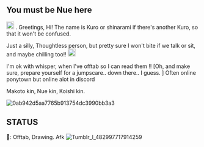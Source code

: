 ## You must be Nue here

<img width="20" height="20" alt="image" src="https://github.com/user-attachments/assets/32b605d8-95c1-427b-a9d0-071d016a278f" /> . Greetings, Hi! The name is Kuro or shinarami if there's another Kuro, so that it won't be confused.




  Just a silly,  Thoughtless person, but pretty sure I won't bite if we talk or sit, and maybe chilling too!! 
   <img width="20" height="20" alt="image" src="https://github.com/user-attachments/assets/d87844ed-7fb6-40d4-9480-61ac984b1417" /> 
  


I'm ok with whisper, when I've offtab so I can read them !! [Oh, and make sure, prepare yourself for a jumpscare.. down there.. I guess. ] Often online ponytown but online alot in discord 

Makoto kin, Nue kin, Koishi kin.

![0ab942d5aa7765b913754dc3990bb3a3](https://github.com/user-attachments/assets/ebd80f95-b894-4c38-a84b-4359a759ac69)


## STATUS ##





🌙: Offtab, Drawing. Afk
![Tumblr_l_482997717914259](https://github.com/user-attachments/assets/84b1cdfb-3b79-4295-a8ea-2f3000ce669d)
